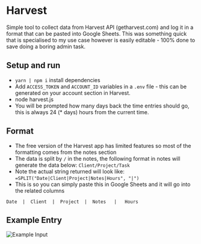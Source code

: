 # Harvest
Simple tool to collect data from Harvest API (getharvest.com) and log it in a format that can be pasted into Google Sheets. This was something quick that is specialised to my use case however is easily editable - 100% done to save doing a boring admin task.

## Setup and run
* `yarn | npm i` install dependencies
* Add `ACCESS_TOKEN` and `ACCOUNT_ID` variables in a `.env` file - this can be generated on your account section in Harvest.
* node harvest.js
* You will be prompted how many days back the time entries should go, this is always 24 (* days) hours from the current time.

## Format
* The free version of the Harvest app has limited features so most of the formatting comes from the notes section
* The data is split by `/` in the notes, the following format in notes will generate the data below: `Client/Project/Task`
* Note the actual string returned will look like: `=SPLIT("Date|Client|Project|Notes|Hours", "|")`
* This is so you can simply paste this in Google Sheets and it will go into the related columns
```
Date  |  Client  |  Project  |  Notes   |   Hours
```

## Example Entry
![Example Input](https://i.imgur.com/XajBujT.png)
